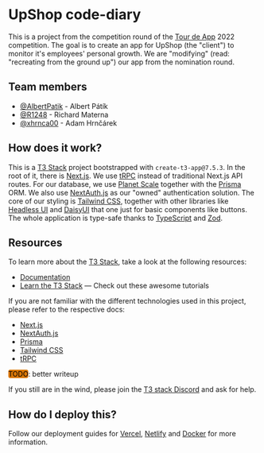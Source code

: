 # UpShop code-diary

This is a project from the competition round of the [Tour de App](https://tourdeapp.cz/) 2022 competition.
The goal is to create an app for UpShop (the "client") to monitor it's employees' personal growth.
We are "modifying" (read: "recreating from the ground up") our app from the nomination round.

## Team members

- [@AlbertPatik](https://github.com/AlbertPatik) - Albert Pátík
- [@R1248](https://github.com/R1248) - Richard Materna
- [@xhrnca00](https://github.com/xhrnca00) - Adam Hrnčárek

## How does it work?

This is a [T3 Stack](https://create.t3.gg/) project bootstrapped with `create-t3-app@7.5.3`.
In the root of it, there is [Next.js](https://nextjs.org).
We use [tRPC](https://trpc.io) instead of traditional Next.js API routes.
For our database, we use [Planet Scale](https://planetscale.com/) together with the [Prisma](https://prisma.io) ORM.
We also use [NextAuth.js](https://next-auth.js.org) as our "owned" authentication solution.
The core of our styling is [Tailwind CSS](https://tailwindcss.com), together with other libraries like [Headless UI](https://https://headlessui.com/) and [DaisyUI](https://daisyui.com/) that one just for basic components like buttons.
The whole application is type-safe thanks to [TypeScript](https://www.typescriptlang.org/) and [Zod](https://zod.dev/).

## Resources

To learn more about the [T3 Stack](https://create.t3.gg/), take a look at the following resources:

- [Documentation](https://create.t3.gg/)
- [Learn the T3 Stack](https://create.t3.gg/en/faq#what-learning-resources-are-currently-available) — Check out these awesome tutorials

If you are not familiar with the different technologies used in this project, please refer to the respective docs:

- [Next.js](https://nextjs.org/docs/getting-started)
- [NextAuth.js](https://next-auth.js.org/getting-started/introduction)
- [Prisma](https://www.prisma.io/docs/concepts/components/prisma-client/crud)
- [Tailwind CSS](https://tailwindcss.com/docs/customizing-colors)
- [tRPC](https://trpc.io/docs)

<span style="border-radius: 0.25rem; background-color: rgb(217 119 6); color: black">
TODO</span>: better writeup

If you still are in the wind, please join the [T3 stack Discord](https://t3.gg/discord) and ask for help.

## How do I deploy this?

Follow our deployment guides for [Vercel](https://create.t3.gg/en/deployment/vercel), [Netlify](https://create.t3.gg/en/deployment/netlify) and [Docker](https://create.t3.gg/en/deployment/docker) for more information.
